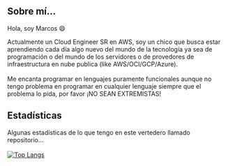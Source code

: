 ## Sobre mí...

Hola, soy Marcos :smile:

Actualmente un Cloud Engineer SR en AWS, soy un chico que busca estar aprendiendo cada día algo nuevo del mundo de la tecnología ya sea de programación o del mundo de los servidores o de provedores de infraestructura en nube publica (like AWS/OCI/GCP/Azure).
<br>
<br>
Me encanta programar en lenguajes puramente funcionales aunque no tengo problema en programar en cualquier lenguaje siempre que el problema lo pida, por favor <bold>¡NO SEAN EXTREMISTAS!</bold>

## Estadísticas

Algunas estadísticas de lo que tengo en este vertedero llamado repositorio...
<br>
<br>
[![Top Langs](https://github-readme-stats.vercel.app/api/top-langs/?username=MarcOSDX&theme=radical&show_icons=true)](https://github.com/anuraghazra/github-readme-stats)
